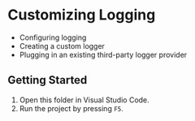 # Customizing Logging

- Configuring logging
- Creating a custom logger
- Plugging in an existing third-party logger provider

## Getting Started

1. Open this folder in Visual Studio Code.
1. Run the project by pressing `F5`.
